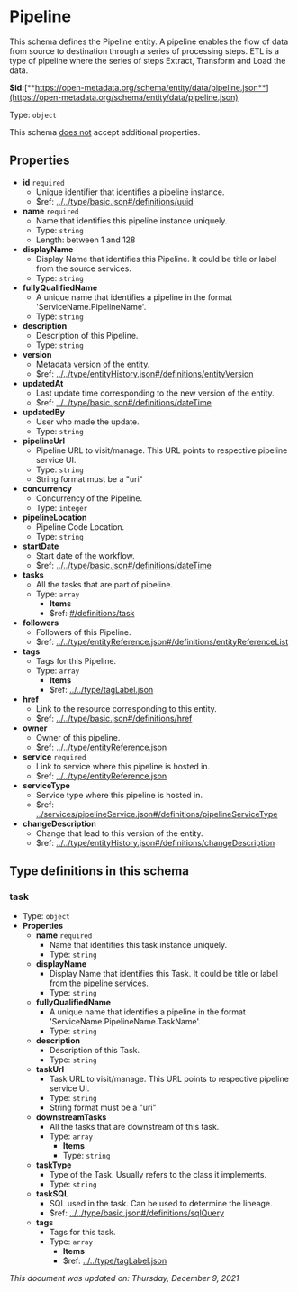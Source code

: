 # Pipeline

This schema defines the Pipeline entity. A pipeline enables the flow of data from source to destination through a series of processing steps. ETL is a type of pipeline where the series of steps Extract, Transform and Load the data.

**$id:**[**https://open-metadata.org/schema/entity/data/pipeline.json**](https://open-metadata.org/schema/entity/data/pipeline.json)

Type: `object`

This schema <u>does not</u> accept additional properties.

## Properties
- **id** `required`
  - Unique identifier that identifies a pipeline instance.
  - $ref: [../../type/basic.json#/definitions/uuid](../types/basic.md#uuid)
- **name** `required`
  - Name that identifies this pipeline instance uniquely.
  - Type: `string`
  - Length: between 1 and 128
- **displayName**
  - Display Name that identifies this Pipeline. It could be title or label from the source services.
  - Type: `string`
- **fullyQualifiedName**
  - A unique name that identifies a pipeline in the format 'ServiceName.PipelineName'.
  - Type: `string`
- **description**
  - Description of this Pipeline.
  - Type: `string`
- **version**
  - Metadata version of the entity.
  - $ref: [../../type/entityHistory.json#/definitions/entityVersion](../types/entityhistory.md#entityversion)
- **updatedAt**
  - Last update time corresponding to the new version of the entity.
  - $ref: [../../type/basic.json#/definitions/dateTime](../types/basic.md#datetime)
- **updatedBy**
  - User who made the update.
  - Type: `string`
- **pipelineUrl**
  - Pipeline  URL to visit/manage. This URL points to respective pipeline service UI.
  - Type: `string`
  - String format must be a "uri"
- **concurrency**
  - Concurrency of the Pipeline.
  - Type: `integer`
- **pipelineLocation**
  - Pipeline Code Location.
  - Type: `string`
- **startDate**
  - Start date of the workflow.
  - $ref: [../../type/basic.json#/definitions/dateTime](../types/basic.md#datetime)
- **tasks**
  - All the tasks that are part of pipeline.
  - Type: `array`
    - **Items**
    - $ref: [#/definitions/task](#task)
- **followers**
  - Followers of this Pipeline.
  - $ref: [../../type/entityReference.json#/definitions/entityReferenceList](../types/entityreference.md#entityreferencelist)
- **tags**
  - Tags for this Pipeline.
  - Type: `array`
    - **Items**
    - $ref: [../../type/tagLabel.json](../types/taglabel.md)
- **href**
  - Link to the resource corresponding to this entity.
  - $ref: [../../type/basic.json#/definitions/href](../types/basic.md#href)
- **owner**
  - Owner of this pipeline.
  - $ref: [../../type/entityReference.json](../types/entityreference.md)
- **service** `required`
  - Link to service where this pipeline is hosted in.
  - $ref: [../../type/entityReference.json](../types/entityreference.md)
- **serviceType**
  - Service type where this pipeline is hosted in.
  - $ref: [../services/pipelineService.json#/definitions/pipelineServiceType](../services/pipelineservice.md#pipelineservicetype)
- **changeDescription**
  - Change that lead to this version of the entity.
  - $ref: [../../type/entityHistory.json#/definitions/changeDescription](../types/entityhistory.md#changedescription)

## Type definitions in this schema

### task

- Type: `object`
- **Properties**
  - **name** `required`
    - Name that identifies this task instance uniquely.
    - Type: `string`
  - **displayName**
    - Display Name that identifies this Task. It could be title or label from the pipeline services.
    - Type: `string`
  - **fullyQualifiedName**
    - A unique name that identifies a pipeline in the format 'ServiceName.PipelineName.TaskName'.
    - Type: `string`
  - **description**
    - Description of this Task.
    - Type: `string`
  - **taskUrl**
    - Task URL to visit/manage. This URL points to respective pipeline service UI.
    - Type: `string`
    - String format must be a "uri"
  - **downstreamTasks**
    - All the tasks that are downstream of this task.
    - Type: `array`
      - **Items**
      - Type: `string`
  - **taskType**
    - Type of the Task. Usually refers to the class it implements.
    - Type: `string`
  - **taskSQL**
    - SQL used in the task. Can be used to determine the lineage.
    - $ref: [../../type/basic.json#/definitions/sqlQuery](../types/basic.md#sqlquery)
  - **tags**
    - Tags for this task.
    - Type: `array`
      - **Items**
      - $ref: [../../type/tagLabel.json](../types/taglabel.md)

_This document was updated on: Thursday, December 9, 2021_